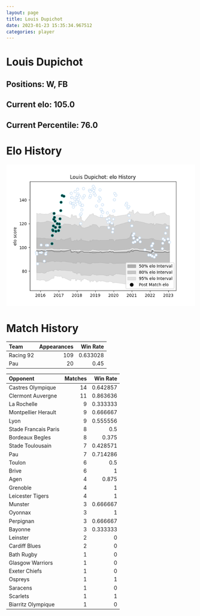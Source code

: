 ```yaml
---  
layout: page  
title: Louis Dupichot  
date: 2023-01-23 15:35:34.967512  
categories: player  
---
```

# Louis Dupichot

## Positions: W, FB

## Current elo: 105.0

## Current Percentile: 76.0

# Elo History


![elo history](history_LouisDupichot.png)
# Match History


| Team      |   Appearances |   Win Rate |
|:----------|--------------:|-----------:|
| Racing 92 |           109 |   0.633028 |
| Pau       |            20 |   0.45     |

| Opponent             |   Matches |   Win Rate |
|:---------------------|----------:|-----------:|
| Castres Olympique    |        14 |   0.642857 |
| Clermont Auvergne    |        11 |   0.863636 |
| La Rochelle          |         9 |   0.333333 |
| Montpellier Herault  |         9 |   0.666667 |
| Lyon                 |         9 |   0.555556 |
| Stade Francais Paris |         8 |   0.5      |
| Bordeaux Begles      |         8 |   0.375    |
| Stade Toulousain     |         7 |   0.428571 |
| Pau                  |         7 |   0.714286 |
| Toulon               |         6 |   0.5      |
| Brive                |         6 |   1        |
| Agen                 |         4 |   0.875    |
| Grenoble             |         4 |   1        |
| Leicester Tigers     |         4 |   1        |
| Munster              |         3 |   0.666667 |
| Oyonnax              |         3 |   1        |
| Perpignan            |         3 |   0.666667 |
| Bayonne              |         3 |   0.333333 |
| Leinster             |         2 |   0        |
| Cardiff Blues        |         2 |   0        |
| Bath Rugby           |         1 |   0        |
| Glasgow Warriors     |         1 |   0        |
| Exeter Chiefs        |         1 |   0        |
| Ospreys              |         1 |   1        |
| Saracens             |         1 |   0        |
| Scarlets             |         1 |   1        |
| Biarritz Olympique   |         1 |   0        |